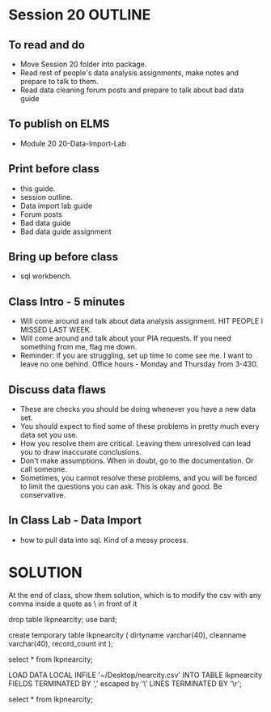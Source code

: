 # Session 20 OUTLINE

## To read and do
* Move Session 20 folder into package.  
* Read rest of people's data analysis assignments, make notes and prepare to talk to them.
* Read data cleaning forum posts and prepare to talk about bad data guide

## To publish on ELMS
* Module 20
  20-Data-Import-Lab

## Print before class
* this guide.
* session outline.
* Data import lab guide
* Forum posts
* Bad data guide
* Bad data guide assignment

## Bring up before class
* sql workbench.

## Class Intro - 5 minutes
* Will come around and talk about data analysis assignment. HIT PEOPLE I MISSED LAST WEEK.
* Will come around and talk about your PIA requests.  If you need something from me, flag me down.
* Reminder: if you are struggling, set up time to come see me.  I want to leave no one behind. Office hours - Monday and Thursday from 3-430.

## Discuss data flaws
* These are checks you should be doing whenever you have a new data set.
* You should expect to find some of these problems in pretty much every data set you use.
* How you resolve them are critical.  Leaving them unresolved can lead you to draw inaccurate conclusions.
* Don't make assumptions.  When in doubt, go to the documentation.  Or call someone.
* Sometimes, you cannot resolve these problems, and you will be forced to limit the questions you can ask. This is okay and good.  Be conservative.  

## In Class Lab - Data Import
* how to pull data into sql. Kind of a messy process. 

# SOLUTION
At the end of class, show them solution, which is to modify the csv with any comma inside a quote as \ in front of it

drop table lkpnearcity;
use bard;

create temporary table lkpnearcity (
 dirtyname varchar(40),
 cleanname varchar(40),
 record_count int
 );

 select * from lkpnearcity;

LOAD DATA LOCAL INFILE  '~/Desktop/nearcity.csv'
INTO TABLE lkpnearcity
FIELDS TERMINATED BY ',' escaped by '\\'
LINES TERMINATED BY '\r';

 select * from lkpnearcity;  
